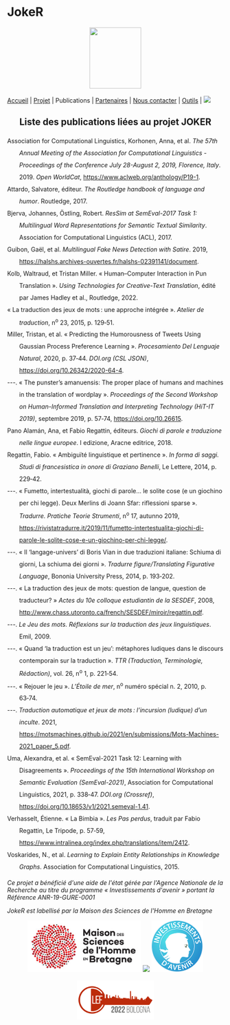 # JokeR
<p align="center">
  <img src="Joker.png" width="120" height="142">
</p>

[Accueil](index) | [Projet](projet) | Publications | [Partenaires](partenaires) | [Nous contacter](contact) | [Outils](outils) | [<img src="drapeau EN.png" width="20">](https://motsmachines.github.io/joker/EN/index)
<br>

<h2 align="center">Liste des publications liées au projet JOKER</h2>

<!DOCTYPE html PUBLIC "-//W3C//DTD XHTML 1.1//EN" "http://www.w3.org/TR/xhtml11/DTD/xhtml11.dtd">
<html xmlns="http://www.w3.org/1999/xhtml" xml:lang="en">
<head>
<meta http-equiv="Content-Type" content="text/html; charset=utf-8"/>
</head>
<body>
<div class="csl-bib-body" style="line-height: 2; margin-left: 2em; text-indent:-2em;">
  <p>
  <div class="csl-entry">Association for Computational Linguistics, Korhonen, Anna, et al. <i>The 57th Annual Meeting of the Association for Computational Linguistics - Proceedings of the Conference July 28-August 2, 2019, Florence, Italy</i>. 2019. <i>Open WorldCat</i>, <a href="https://www.aclweb.org/anthology/P19-1">https://www.aclweb.org/anthology/P19-1</a>.</div>
  <span class="Z3988" title="url_ver=Z39.88-2004&amp;ctx_ver=Z39.88-2004&amp;rfr_id=info%3Asid%2Fzotero.org%3A2&amp;rft_id=urn%3Aisbn%3A978-1-950737-48-2&amp;rft_val_fmt=info%3Aofi%2Ffmt%3Akev%3Amtx%3Abook&amp;rft.genre=book&amp;rft.btitle=The%2057th%20Annual%20Meeting%20of%20the%20Association%20for%20Computational%20Linguistics%20-%20proceedings%20of%20the%20conference%20July%2028-August%202%2C%202019%2C%20Florence%2C%20Italy&amp;rft.aufirst=Korhonen%2C%20Anna&amp;rft.aulast=Association%20for%20Computational%20Linguistics&amp;rft.au=Korhonen%2C%20Anna%20Association%20for%20Computational%20Linguistics&amp;rft.au=David%20Traum&amp;rft.au=Llu%C3%ADs%20M%C3%A0rquez&amp;rft.au=undefined&amp;rft.date=2019&amp;rft.isbn=978-1-950737-48-2&amp;rft.language=English"></span>
  <div class="csl-entry">Attardo, Salvatore, éditeur. <i>The Routledge handbook of language and humor</i>. Routledge, 2017.</div>
  <span class="Z3988" title="url_ver=Z39.88-2004&amp;ctx_ver=Z39.88-2004&amp;rfr_id=info%3Asid%2Fzotero.org%3A2&amp;rft_id=urn%3Aisbn%3A978-1-138-84306-6%20978-1-315-73116-2&amp;rft_val_fmt=info%3Aofi%2Ffmt%3Akev%3Amtx%3Abook&amp;rft.genre=book&amp;rft.btitle=The%20Routledge%20handbook%20of%20language%20and%20humor&amp;rft.place=New%20York&amp;rft.publisher=Routledge&amp;rft.series=Routledge%20handbooks%20in%20linguistics&amp;rft.aufirst=Salvatore&amp;rft.aulast=Attardo&amp;rft.au=Salvatore%20Attardo&amp;rft.date=2017&amp;rft.tpages=539&amp;rft.isbn=978-1-138-84306-6%20978-1-315-73116-2"></span>
  <div class="csl-entry">Bjerva, Johannes, Östling, Robert. <i>ResSim at SemEval-2017 Task 1: Multilingual Word Representations for Semantic Textual Similarity</i>. Association for Computational Linguistics (ACL), 2017.</div>
  <span class="Z3988" title="url_ver=Z39.88-2004&amp;ctx_ver=Z39.88-2004&amp;rfr_id=info%3Asid%2Fzotero.org%3A2&amp;rft_id=urn%3Aisbn%3A978-1-945626-55-5&amp;rft_val_fmt=info%3Aofi%2Ffmt%3Akev%3Amtx%3Abook&amp;rft.genre=book&amp;rft.btitle=ResSim%20at%20SemEval-2017%20Task%201%3A%20Multilingual%20Word%20Representations%20for%20Semantic%20Textual%20Similarity&amp;rft.publisher=Association%20for%20Computational%20Linguistics%20(ACL)&amp;rft.aufirst=Johannes%2C%20%C3%96stling%2C%20Robert&amp;rft.aulast=Bjerva&amp;rft.au=Johannes%2C%20%C3%96stling%2C%20Robert%20Bjerva&amp;rft.date=2017&amp;rft.isbn=978-1-945626-55-5&amp;rft.language=English"></span>
  <div class="csl-entry">Guibon, Gaël, et al. <i>Multilingual Fake News Detection with Satire</i>. 2019, <a href="https://halshs.archives-ouvertes.fr/halshs-02391141/document">https://halshs.archives-ouvertes.fr/halshs-02391141/document</a>.</div>
  <span class="Z3988" title="url_ver=Z39.88-2004&amp;ctx_ver=Z39.88-2004&amp;rfr_id=info%3Asid%2Fzotero.org%3A2&amp;rft_val_fmt=info%3Aofi%2Ffmt%3Akev%3Amtx%3Abook&amp;rft.genre=proceeding&amp;rft.atitle=Multilingual%20Fake%20News%20Detection%20with%20Satire&amp;rft.place=La%20Rochelle&amp;rft.aufirst=Ga%C3%ABl&amp;rft.aulast=Guibon&amp;rft.au=Ga%C3%ABl%20Guibon&amp;rft.au=Liana%20Ermakova&amp;rft.au=Hosni%20Seffih&amp;rft.au=Anton%20Firsov&amp;rft.au=Guillaume%20Le%20No%C3%A9-Bienvenu&amp;rft.date=2019-04"></span>
  <div class="csl-entry">Kolb, Waltraud, et Tristan Miller. «&nbsp;Human–Computer Interaction in Pun Translation&nbsp;». <i>Using Technologies for Creative-Text Translation</i>, édité par James Hadley et al., Routledge, 2022.</div>
  <span class="Z3988" title="url_ver=Z39.88-2004&amp;ctx_ver=Z39.88-2004&amp;rfr_id=info%3Asid%2Fzotero.org%3A2&amp;rft_val_fmt=info%3Aofi%2Ffmt%3Akev%3Amtx%3Abook&amp;rft.genre=bookitem&amp;rft.atitle=Human%E2%80%93Computer%20Interaction%20in%20Pun%20Translation&amp;rft.publisher=Routledge&amp;rft.aufirst=Waltraud&amp;rft.aulast=Kolb&amp;rft.au=Waltraud%20Kolb&amp;rft.au=Tristan%20Miller&amp;rft.au=James%20Hadley&amp;rft.au=Kristiina%20Taivalkoski-Shilov&amp;rft.au=Carlos%20S.%20C.%20Teixeira&amp;rft.au=Antonio%20Toral&amp;rft.date=2022"></span>
  <div class="csl-entry">«&nbsp;La traduction des jeux de mots : une approche intégrée&nbsp;». <i>Atelier de traduction</i>, n<sup>o</sup> 23, 2015, p. 129‑51.</div>
  <span class="Z3988" title="url_ver=Z39.88-2004&amp;ctx_ver=Z39.88-2004&amp;rfr_id=info%3Asid%2Fzotero.org%3A2&amp;rft_val_fmt=info%3Aofi%2Ffmt%3Akev%3Amtx%3Ajournal&amp;rft.genre=article&amp;rft.atitle=La%20traduction%20des%20jeux%20de%20mots%20%3A%20une%20approche%20int%C3%A9gr%C3%A9e&amp;rft.jtitle=Atelier%20de%20traduction&amp;rft.issue=23&amp;rft.date=2015&amp;rft.pages=129-151&amp;rft.spage=129&amp;rft.epage=151"></span>
  <div class="csl-entry">Miller, Tristan, et al. «&nbsp;Predicting the Humorousness of Tweets Using Gaussian Process Preference Learning&nbsp;». <i>Procesamiento Del Lenguaje Natural</i>, 2020, p. 37‑44. <i>DOI.org (CSL JSON)</i>, <a href="https://doi.org/10.26342/2020-64-4">https://doi.org/10.26342/2020-64-4</a>.</div>
  <span class="Z3988" title="url_ver=Z39.88-2004&amp;ctx_ver=Z39.88-2004&amp;rfr_id=info%3Asid%2Fzotero.org%3A2&amp;rft_id=info%3Adoi%2F10.26342%2F2020-64-4&amp;rft_val_fmt=info%3Aofi%2Ffmt%3Akev%3Amtx%3Ajournal&amp;rft.genre=article&amp;rft.atitle=Predicting%20the%20humorousness%20of%20tweets%20using%20gaussian%20process%20preference%20learning&amp;rft.jtitle=Procesamiento%20del%20Lenguaje%20Natural&amp;rft.aufirst=Tristan&amp;rft.aulast=Miller&amp;rft.au=Tristan%20Miller&amp;rft.au=Erik-L%C3%A2n%20Do%20Dinh&amp;rft.au=Edwin%20Simpson&amp;rft.au=Iryna%20Gurevych&amp;rft.date=2020&amp;rft.pages=37-44&amp;rft.spage=37&amp;rft.epage=44&amp;rft.issn=1989-7553&amp;rft.language=eng"></span>
  <div class="csl-entry">---. «&nbsp;The punster’s amanuensis: The proper place of humans and machines in the translation of wordplay&nbsp;». <i>Proceedings of the Second Workshop on Human-Informed Translation and Interpreting Technology (HiT-IT 2019)</i>, septembre 2019, p. 57‑74, <a href="https://doi.org/10.26615">https://doi.org/10.26615</a>.</div>
  <span class="Z3988" title="url_ver=Z39.88-2004&amp;ctx_ver=Z39.88-2004&amp;rfr_id=info%3Asid%2Fzotero.org%3A2&amp;rft_id=info%3Adoi%2F10.26615&amp;rft_val_fmt=info%3Aofi%2Ffmt%3Akev%3Amtx%3Ajournal&amp;rft.genre=article&amp;rft.atitle=The%20punster's%20amanuensis%3A%20The%20proper%20place%20of%20humans%20and%20machines%20in%20the%20translation%20of%20wordplay&amp;rft.jtitle=Proceedings%20of%20the%20Second%20Workshop%20on%20Human-Informed%20Translation%20and%20Interpreting%20Technology%20(HiT-IT%202019)&amp;rft.aufirst=Tristan&amp;rft.aulast=Miller&amp;rft.au=Tristan%20Miller&amp;rft.date=2019-09&amp;rft.pages=57-74&amp;rft.spage=57&amp;rft.epage=74&amp;rft.issn=2683-0078.2019_007"></span>
  <div class="csl-entry">Pano Alamán, Ana, et Fabio Regattin, éditeurs. <i>Giochi di parole e traduzione nelle lingue europee</i>. I edizione, Aracne editrice, 2018.</div>
  <span class="Z3988" title="url_ver=Z39.88-2004&amp;ctx_ver=Z39.88-2004&amp;rfr_id=info%3Asid%2Fzotero.org%3A2&amp;rft_id=urn%3Aisbn%3A978-88-255-1743-9&amp;rft_val_fmt=info%3Aofi%2Ffmt%3Akev%3Amtx%3Abook&amp;rft.genre=book&amp;rft.btitle=Giochi%20di%20parole%20e%20traduzione%20nelle%20lingue%20europee&amp;rft.place=Canterano%20(RM)&amp;rft.publisher=Aracne%20editrice&amp;rft.edition=I%20edizione&amp;rft.series=Echo&amp;rft.aufirst=Ana&amp;rft.aulast=Pano%20Alam%C3%A1n&amp;rft.au=Ana%20Pano%20Alam%C3%A1n&amp;rft.au=Fabio%20Regattin&amp;rft.date=2018&amp;rft.tpages=138&amp;rft.isbn=978-88-255-1743-9"></span>
  <div class="csl-entry">Regattin, Fabio. «&nbsp;Ambiguïté linguistique et pertinence&nbsp;». <i>In forma di saggi. Studi di francesistica in onore di Graziano Benelli</i>, Le Lettere, 2014, p. 229‑42.</div>
  <span class="Z3988" title="url_ver=Z39.88-2004&amp;ctx_ver=Z39.88-2004&amp;rfr_id=info%3Asid%2Fzotero.org%3A2&amp;rft_val_fmt=info%3Aofi%2Ffmt%3Akev%3Amtx%3Abook&amp;rft.genre=bookitem&amp;rft.atitle=Ambigu%C3%AFt%C3%A9%20linguistique%20et%20pertinence&amp;rft.place=Firenze&amp;rft.publisher=Le%20Lettere&amp;rft.aufirst=Fabio&amp;rft.aulast=Regattin&amp;rft.au=Fabio%20Regattin&amp;rft.au=Manuela%20Raccanello&amp;rft.date=2014&amp;rft.pages=229-242&amp;rft.spage=229&amp;rft.epage=242"></span>
  <div class="csl-entry">---. «&nbsp;Fumetto, intertestualità, giochi di parole… le solite cose (e un giochino per chi legge). Deux Merlins di Joann Sfar: riflessioni sparse&nbsp;». <i>Tradurre. Pratiche Teorie Strumenti</i>, n<sup>o</sup> 17, autunno 2019, <a href="https://rivistatradurre.it/2019/11/fumetto-intertestualita-giochi-di-parole-le-solite-cose-e-un-giochino-per-chi-legge/">https://rivistatradurre.it/2019/11/fumetto-intertestualita-giochi-di-parole-le-solite-cose-e-un-giochino-per-chi-legge/</a>.</div>
  <span class="Z3988" title="url_ver=Z39.88-2004&amp;ctx_ver=Z39.88-2004&amp;rfr_id=info%3Asid%2Fzotero.org%3A2&amp;rft_val_fmt=info%3Aofi%2Ffmt%3Akev%3Amtx%3Ajournal&amp;rft.genre=article&amp;rft.atitle=Fumetto%2C%20intertestualit%C3%A0%2C%20giochi%20di%20parole%E2%80%A6%20le%20solite%20cose%20(e%20un%20giochino%20per%20chi%20legge).%20Deux%20Merlins%20di%20Joann%20Sfar%3A%20riflessioni%20sparse&amp;rft.jtitle=Tradurre.%20Pratiche%20Teorie%20Strumenti&amp;rft.issue=17&amp;rft.aufirst=Fabio&amp;rft.aulast=Regattin&amp;rft.au=Fabio%20Regattin&amp;rft.date=2019"></span>
  <div class="csl-entry">---. «&nbsp;Il ‘langage-univers’ di Boris Vian in due traduzioni italiane: Schiuma di giorni, La schiuma dei giorni&nbsp;». <i>Tradurre figure/Translating Figurative Language</i>, Bononia University Press, 2014, p. 193‑202.</div>
  <span class="Z3988" title="url_ver=Z39.88-2004&amp;ctx_ver=Z39.88-2004&amp;rfr_id=info%3Asid%2Fzotero.org%3A2&amp;rft_val_fmt=info%3Aofi%2Ffmt%3Akev%3Amtx%3Abook&amp;rft.genre=bookitem&amp;rft.atitle=Il%20%E2%80%98langage-univers%E2%80%99%20di%20Boris%20Vian%20in%20due%20traduzioni%20italiane%3A%20Schiuma%20di%20giorni%2C%20La%20schiuma%20dei%20giorni&amp;rft.place=Bologna&amp;rft.publisher=Bononia%20University%20Press&amp;rft.aufirst=Fabio&amp;rft.aulast=Regattin&amp;rft.au=Fabio%20Regattin&amp;rft.au=Dona%20R.%20Miller&amp;rft.au=Enrico%20Monti&amp;rft.date=2014&amp;rft.pages=193-202&amp;rft.spage=193&amp;rft.epage=202"></span>
  <div class="csl-entry">---. «&nbsp;La traduction des jeux de mots: question de langue, question de traducteur?&nbsp;» <i>Actes du 10e colloque estudiantin de la SESDEF</i>, 2008, <a href="http://www.chass.utoronto.ca/french/SESDEF/miroir/regattin.pdf">http://www.chass.utoronto.ca/french/SESDEF/miroir/regattin.pdf</a>.</div>
  <span class="Z3988" title="url_ver=Z39.88-2004&amp;ctx_ver=Z39.88-2004&amp;rfr_id=info%3Asid%2Fzotero.org%3A2&amp;rft_val_fmt=info%3Aofi%2Ffmt%3Akev%3Amtx%3Abook&amp;rft.genre=proceeding&amp;rft.atitle=La%20traduction%20des%20jeux%20de%20mots%3A%20question%20de%20langue%2C%20question%20de%20traducteur%3F&amp;rft.btitle=Actes%20du%2010e%20colloque%20estudiantin%20de%20la%20SESDEF&amp;rft.place=Toronto%20University&amp;rft.aufirst=Fabio&amp;rft.aulast=Regattin&amp;rft.au=Fabio%20Regattin&amp;rft.date=2008"></span>
  <div class="csl-entry">---. <i>Le Jeu des mots. Réflexions sur la traduction des jeux linguistiques</i>. Emil, 2009.</div>
  <span class="Z3988" title="url_ver=Z39.88-2004&amp;ctx_ver=Z39.88-2004&amp;rfr_id=info%3Asid%2Fzotero.org%3A2&amp;rft_val_fmt=info%3Aofi%2Ffmt%3Akev%3Amtx%3Abook&amp;rft.genre=book&amp;rft.btitle=Le%20Jeu%20des%20mots.%20R%C3%A9flexions%20sur%20la%20traduction%20des%20jeux%20linguistiques&amp;rft.place=Bologna&amp;rft.publisher=Emil&amp;rft.aufirst=Fabio&amp;rft.aulast=Regattin&amp;rft.au=Fabio%20Regattin&amp;rft.date=2009"></span>
  <div class="csl-entry">---. «&nbsp;Quand ‘la traduction est un jeu’: métaphores ludiques dans le discours contemporain sur la traduction&nbsp;». <i>TTR (Traduction, Terminologie, Rédaction)</i>, vol. 26, n<sup>o</sup> 1, p. 221‑54.</div>
  <span class="Z3988" title="url_ver=Z39.88-2004&amp;ctx_ver=Z39.88-2004&amp;rfr_id=info%3Asid%2Fzotero.org%3A2&amp;rft_val_fmt=info%3Aofi%2Ffmt%3Akev%3Amtx%3Ajournal&amp;rft.genre=article&amp;rft.atitle=Quand%20%E2%80%98la%20traduction%20est%20un%20jeu%E2%80%99%3A%20m%C3%A9taphores%20ludiques%20dans%20le%20discours%20contemporain%20sur%20la%20traduction&amp;rft.jtitle=TTR%20(Traduction%2C%20Terminologie%2C%20R%C3%A9daction)&amp;rft.volume=26&amp;rft.issue=1&amp;rft.aufirst=Fabio&amp;rft.aulast=Regattin&amp;rft.au=Fabio%20Regattin&amp;rft.pages=221-254&amp;rft.spage=221&amp;rft.epage=254"></span>
  <div class="csl-entry">---. «&nbsp;Rejouer le jeu&nbsp;». <i>L’Étoile de mer</i>, n<sup>o</sup> numéro spécial n. 2, 2010, p. 63‑74.</div>
  <span class="Z3988" title="url_ver=Z39.88-2004&amp;ctx_ver=Z39.88-2004&amp;rfr_id=info%3Asid%2Fzotero.org%3A2&amp;rft_val_fmt=info%3Aofi%2Ffmt%3Akev%3Amtx%3Ajournal&amp;rft.genre=article&amp;rft.atitle=Rejouer%20le%20jeu&amp;rft.jtitle=L%E2%80%99%C3%89toile%20de%20mer&amp;rft.issue=num%C3%A9ro%20sp%C3%A9cial%20n.%202&amp;rft.aufirst=Fabio&amp;rft.aulast=Regattin&amp;rft.au=Fabio%20Regattin&amp;rft.date=2010&amp;rft.pages=63-74&amp;rft.spage=63&amp;rft.epage=74"></span>
  <div class="csl-entry">---. <i>Traduction automatique et jeux de mots : l’incursion (ludique) d’un inculte</i>. 2021, <a href="https://motsmachines.github.io/2021/en/submissions/Mots-Machines-2021_paper_5.pdf">https://motsmachines.github.io/2021/en/submissions/Mots-Machines-2021_paper_5.pdf</a>.</div>
  <span class="Z3988" title="url_ver=Z39.88-2004&amp;ctx_ver=Z39.88-2004&amp;rfr_id=info%3Asid%2Fzotero.org%3A2&amp;rft_val_fmt=info%3Aofi%2Ffmt%3Akev%3Amtx%3Abook&amp;rft.genre=proceeding&amp;rft.atitle=Traduction%20automatique%20et%20jeux%20de%20mots%20%3A%20l'incursion%20(ludique)%20d'un%20inculte&amp;rft.place=Brest%2C%20Universit%C3%A9%20de%20Bretagne%20occidentale&amp;rft.aufirst=Fabio&amp;rft.aulast=Regattin&amp;rft.au=Fabio%20Regattin&amp;rft.date=2021-03-05"></span>
  <div class="csl-entry">Uma, Alexandra, et al. «&nbsp;SemEval-2021 Task 12: Learning with Disagreements&nbsp;». <i>Proceedings of the 15th International Workshop on Semantic Evaluation (SemEval-2021)</i>, Association for Computational Linguistics, 2021, p. 338‑47. <i>DOI.org (Crossref)</i>, <a href="https://doi.org/10.18653/v1/2021.semeval-1.41">https://doi.org/10.18653/v1/2021.semeval-1.41</a>.</div>
  <span class="Z3988" title="url_ver=Z39.88-2004&amp;ctx_ver=Z39.88-2004&amp;rfr_id=info%3Asid%2Fzotero.org%3A2&amp;rft_id=info%3Adoi%2F10.18653%2Fv1%2F2021.semeval-1.41&amp;rft_val_fmt=info%3Aofi%2Ffmt%3Akev%3Amtx%3Abook&amp;rft.genre=proceeding&amp;rft.atitle=SemEval-2021%20Task%2012%3A%20Learning%20with%20Disagreements&amp;rft.btitle=Proceedings%20of%20the%2015th%20International%20Workshop%20on%20Semantic%20Evaluation%20(SemEval-2021)&amp;rft.place=Online&amp;rft.publisher=Association%20for%20Computational%20Linguistics&amp;rft.aufirst=Alexandra&amp;rft.aulast=Uma&amp;rft.au=Alexandra%20Uma&amp;rft.au=Tommaso%20Fornaciari&amp;rft.au=Anca%20Dumitrache&amp;rft.au=Tristan%20Miller&amp;rft.au=Jon%20Chamberlain&amp;rft.au=Barbara%20Plank&amp;rft.au=Edwin%20Simpson&amp;rft.au=Massimo%20Poesio&amp;rft.date=2021&amp;rft.pages=338-347&amp;rft.spage=338&amp;rft.epage=347&amp;rft.language=en"></span>
  <div class="csl-entry">Verhasselt, Étienne. «&nbsp;La Bimbia&nbsp;». <i>Les Pas perdus</i>, traduit par Fabio Regattin, Le Tripode, p. 57‑59, <a href="https://www.intralinea.org/index.php/translations/item/2412">https://www.intralinea.org/index.php/translations/item/2412</a>.</div>
  <span class="Z3988" title="url_ver=Z39.88-2004&amp;ctx_ver=Z39.88-2004&amp;rfr_id=info%3Asid%2Fzotero.org%3A2&amp;rft_val_fmt=info%3Aofi%2Ffmt%3Akev%3Amtx%3Abook&amp;rft.genre=bookitem&amp;rft.atitle=La%20Bimbia&amp;rft.place=Paris&amp;rft.publisher=Le%20Tripode&amp;rft.aufirst=%C3%89tienne&amp;rft.aulast=Verhasselt&amp;rft.au=%C3%89tienne%20Verhasselt&amp;rft.au=Fabio%20Regattin&amp;rft.pages=57-59&amp;rft.spage=57&amp;rft.epage=59"></span>
  <div class="csl-entry">Voskarides, N., et al. <i>Learning to Explain Entity Relationships in Knowledge Graphs</i>. Association for Computational Linguistics, 2015.</div>
  <span class="Z3988" title="url_ver=Z39.88-2004&amp;ctx_ver=Z39.88-2004&amp;rfr_id=info%3Asid%2Fzotero.org%3A2&amp;rft_id=urn%3Aisbn%3A978-1-941643-72-3&amp;rft_val_fmt=info%3Aofi%2Ffmt%3Akev%3Amtx%3Abook&amp;rft.genre=book&amp;rft.btitle=Learning%20to%20Explain%20Entity%20Relationships%20in%20Knowledge%20Graphs&amp;rft.publisher=Association%20for%20Computational%20Linguistics&amp;rft.aufirst=N&amp;rft.aulast=Voskarides&amp;rft.au=N%20Voskarides&amp;rft.au=E%20Meij&amp;rft.au=M%20Tsagkias&amp;rft.au=M%20de%20Rijke&amp;rft.au=W%20Weerkamp&amp;rft.au=C%20Zong&amp;rft.au=M%20Strube&amp;rft.date=2015&amp;rft.isbn=978-1-941643-72-3&amp;rft.language=English"></span>
  </p>
</div></body>
</html>




<p>
<em>Ce projet a bénéficié d'une aide de l'état gérée par l'Agence Nationale de la Recherche au titre du programme « Investissements d'avenir » portant la Référence ANR-19-GURE-0001</em>
</p>
<p>
<em>JokeR est labellisé par la Maison des Sciences de l'Homme en Bretagne</em>
</p>
<div align="center">
  <a href="https://www.mshb.fr"><img src="./MSHB.jpg" height="120"></a>
  <a href="https://sea-eu.org/?lang=fr"><img src="./SEA-EU.png" height="120"></a>
  <a href="https://www.gouvernement.fr/le-programme-d-investissements-d-avenir"><img src="./Investissement avenir.jpeg" height="120"></a>
</div>
<br />
<div align="center">
  <a href="https://clef2022.clef-initiative.eu/index.php"><img src="./CLEF2022.png" height="90"></a> 
</div>
